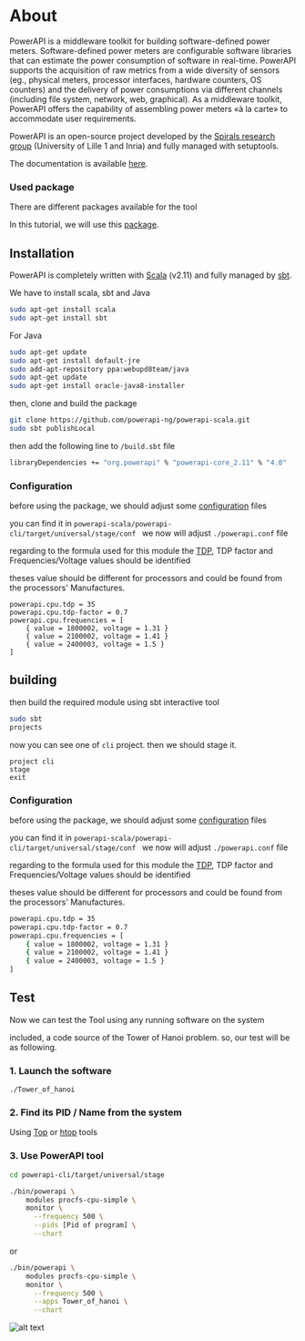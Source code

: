 # About

PowerAPI is a middleware toolkit for building software-defined power meters. Software-defined power meters are configurable software libraries that can estimate the power consumption of software in real-time. PowerAPI supports the acquisition of raw metrics from a wide diversity of sensors (eg., physical meters, processor interfaces, hardware counters, OS counters) and the delivery of power consumptions via different channels (including file system, network, web, graphical). As a middleware toolkit, PowerAPI offers the capability of assembling power meters «à la carte» to accommodate user requirements.

PowerAPI is an open-source project developed by the [Spirals research group](https://team.inria.fr/spirals) (University of Lille 1 and Inria) and fully managed with setuptools.

The documentation is available [here](https://powerapi.org/).

### Used package
There are different packages available for the tool

In this tutorial, we will use this [package](https://github.com/powerapi-ng/powerapi-scala). 

## Installation

PowerAPI is completely written with  [Scala](http://www.scala-lang.org/) (v2.11) 
and fully managed by [sbt](http://www.scala-sbt.org/).

We  have to install scala, sbt and Java
```bash
sudo apt-get install scala
sudo apt-get install sbt
```
For Java
```bash
sudo apt-get update
sudo apt-get install default-jre
sudo add-apt-repository ppa:webupd8team/java
sudo apt-get update
sudo apt-get install oracle-java8-installer
```

then, clone and  build the package
```bash
git clone https://github.com/powerapi-ng/powerapi-scala.git
sudo sbt publishLocal
```
then add the following line to `/build.sbt` file
```bash
libraryDependencies += "org.powerapi" % "powerapi-core_2.11" % "4.0"
```
### Configuration
before using the package, we should adjust some [configuration](https://github.com/powerapi-ng/powerapi-scala/wiki/Modules) files

you can find it in `powerapi-scala/powerapi-cli/target/universal/stage/conf
`
we now will adjust `./powerapi.conf` file 

regarding to the formula used for this module the [TDP](https://en.wikipedia.org/wiki/Thermal_design_power), TDP factor and Frequencies/Voltage  values should be identified 

theses value should be different for processors and could be found from the processors' Manufactures.

```
powerapi.cpu.tdp = 35
powerapi.cpu.tdp-factor = 0.7
powerapi.cpu.frequencies = [
	{ value = 1800002, voltage = 1.31 }
	{ value = 2100002, voltage = 1.41 }
	{ value = 2400003, voltage = 1.5 }
]

```
## building 
then build the required module using sbt interactive tool
```bash
sudo sbt
projects
```
now you can see one of `cli` project.
then we should stage it.
```
project cli
stage
exit
```


### Configuration
before using the package, we should adjust some [configuration](https://github.com/powerapi-ng/powerapi-scala/wiki/Modules) files

you can find it in `powerapi-scala/powerapi-cli/target/universal/stage/conf
`
we now will adjust `./powerapi.conf` file 

regarding to the formula used for this module the [TDP](https://en.wikipedia.org/wiki/Thermal_design_power), TDP factor and Frequencies/Voltage  values should be identified 

theses value should be different for processors and could be found from the processors' Manufactures.

```bash
powerapi.cpu.tdp = 35
powerapi.cpu.tdp-factor = 0.7
powerapi.cpu.frequencies = [
	{ value = 1800002, voltage = 1.31 }
	{ value = 2100002, voltage = 1.41 }
	{ value = 2400003, voltage = 1.5 }
]

```
## Test
Now we can test the Tool using any running software on the system

included, a code source of the Tower of Hanoi problem. so, our test will be as following.

### 1. Launch the software
 
`./Tower_of_hanoi`
 
### 2. Find its PID / Name from the system 

Using [Top](https://linux.die.net/man/1/top) or [htop](https://hisham.hm/htop/) tools 

### 3. Use PowerAPI tool 

```bash
cd powerapi-cli/target/universal/stage

./bin/powerapi \
    modules procfs-cpu-simple \
    monitor \
      --frequency 500 \
      --pids [Pid of program] \
      --chart
```
or 
```bash
./bin/powerapi \
    modules procfs-cpu-simple \
    monitor \
      --frequency 500 \
      --apps Tower_of_hanoi \
      --chart
```

![alt text][logo]

[logo]: https://gite.lirmm.fr/aelmeligy/software_energy_estimation/-/blob/master/Screenshot_from_2020-06-03_13-07-44.png "Screen Shot"
